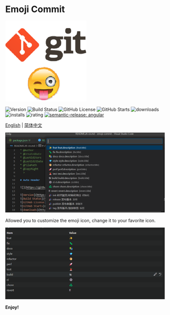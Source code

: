 <!--
* @Author                : Robert Huang<56649783@qq.com>
* @CreatedDate           : 2023-02-04 20:34:47
* @LastEditors           : Robert Huang<56649783@qq.com>
* @LastEditDate          : 2023-02-04 20:35:05
* @FilePath              : emoji-commit/README.md
* @CopyRight             : MerBleueAviation
-->

# Emoji Commit

![](https://github.com/hks2002/emoji-commit/raw/master/images/icon.png)

![Version](https://img.shields.io/github/package-json/v/hks2002/emoji-commit)
![Build Status](https://img.shields.io/github/actions/workflow/status/hks2002/emoji-commit/Build.yml)
![GitHub License](https://img.shields.io/github/license/hks2002/emoji-commit)
![GitHub Starts](https://img.shields.io/github/stars/hks2002/emoji-commit)
![downloads](https://img.shields.io/visual-studio-marketplace/d/MerBleueAviation.emoji-commit)
![installs](https://img.shields.io/visual-studio-marketplace/i/MerBleueAviation.emoji-commit)
![rating](https://img.shields.io/visual-studio-marketplace/r/MerBleueAviation.emoji-commit)
[![semantic-release: angular](https://img.shields.io/badge/semantic--release-angular-e10079?logo=semantic-release)](https://github.com/semantic-release/semantic-release)

[English](./README.md) | [简体中文](./README.zh-cn.md)

![ui](https://github.com/hks2002/emoji-commit/raw/master/images/ui.png)

Allowed you to customize the emoji icon, change it to your favorite icon.

![ui](https://github.com/hks2002/emoji-commit/raw/master/images/setting.png)

**Enjoy!**
